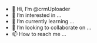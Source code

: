 - 👋 Hi, I’m @crmUploader
- 👀 I’m interested in ...
- 🌱 I’m currently learning ...
- 💞️ I’m looking to collaborate on ...
- 📫 How to reach me ...

<!---
crmUploader/crmUploader is a ✨ special ✨ repository because its `README.md` (this file) appears on your GitHub profile.
You can click the Preview link to take a look at your changes.
--->
